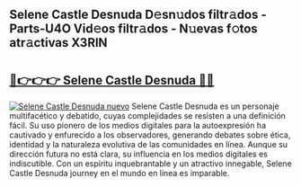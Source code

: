 ## Selene Castle Desnuda D𝚎sn𝚞dos filtr𝚊dos - Parts-U4O Vid𝚎os filtr𝚊dos - N𝚞evas f𝚘tos atr𝚊ctivas X3RlN

# <h2><a href="http://mbd7nj8.tromn.icu/?c=Selene+Castle+Desnuda">🔗👉👉👉 Selene Castle Desnuda 🔗🔗</a></h2>

[![Selene Castle Desnuda nuevo](https://i.imgur.com/pEAQMta.gif)](http://mbd7nj8.tromn.icu/?c=Selene+Castle+Desnuda)
Selene Castle Desnuda es un personaje multifacético y debatido, cuyas complejidades se resisten a una definición fácil.  Su uso pionero de los medios digitales para la autoexpresión ha cautivado y enfurecido a los observadores, generando debates sobre ética, identidad y la naturaleza evolutiva de las comunidades en línea. Aunque su dirección futura no está clara, su influencia en los medios digitales es indiscutible. Con un espíritu inquebrantable y un atractivo innegable, Selene Castle Desnuda journey en el mundo en línea es imparable.
